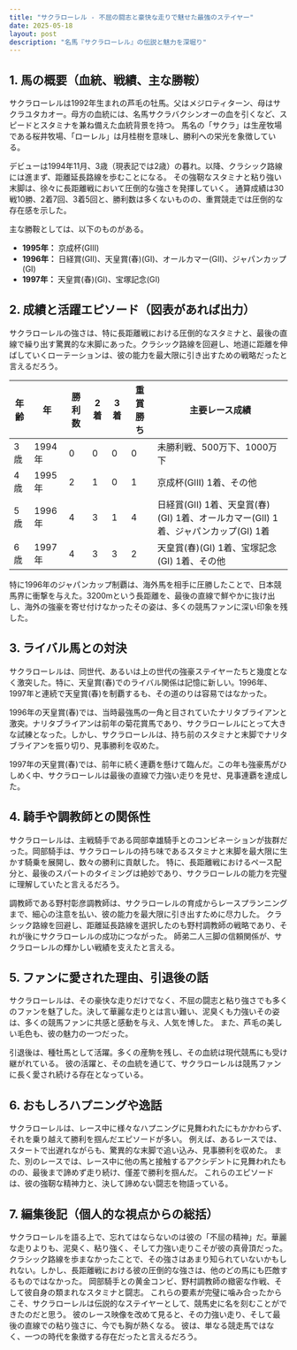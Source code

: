 ```yaml
---
title: "サクラローレル - 不屈の闘志と豪快な走りで魅せた最強のステイヤー"
date: 2025-05-18
layout: post
description: "名馬『サクラローレル』の伝説と魅力を深堀り"
---
```


## 1. 馬の概要（血統、戦績、主な勝鞍）

サクラローレルは1992年生まれの芦毛の牡馬。父はメジロティターン、母はサクラユタカオー。母方の血統には、名馬サクラバクシンオーの血を引くなど、スピードとスタミナを兼ね備えた血統背景を持つ。  馬名の「サクラ」は生産牧場である桜井牧場、「ローレル」は月桂樹を意味し、勝利への栄光を象徴している。

デビューは1994年11月、3歳（現表記では2歳）の暮れ。以降、クラシック路線には進まず、距離延長路線を歩むことになる。  その強靭なスタミナと粘り強い末脚は、徐々に長距離戦において圧倒的な強さを発揮していく。  通算成績は30戦10勝、2着7回、3着5回と、勝利数は多くないものの、重賞競走では圧倒的な存在感を示した。

主な勝鞍としては、以下のものがある。

* **1995年：** 京成杯(GIII)
* **1996年：** 日経賞(GII)、天皇賞(春)(GI)、オールカマー(GII)、ジャパンカップ(GI)
* **1997年：** 天皇賞(春)(GI)、宝塚記念(GI)


## 2. 成績と活躍エピソード（図表があれば出力）

サクラローレルの強さは、特に長距離戦における圧倒的なスタミナと、最後の直線で繰り出す驚異的な末脚にあった。クラシック路線を回避し、地道に距離を伸ばしていくローテーションは、彼の能力を最大限に引き出すための戦略だったと言えるだろう。

| 年齢 | 年     | 勝利数 | 2着 | 3着 | 重賞勝ち | 主要レース成績                                      |
|------|--------|---------|-----|-----|----------|------------------------------------------------------|
| 3歳   | 1994年 | 0       | 0   | 0   | 0        | 未勝利戦、500万下、1000万下                             |
| 4歳   | 1995年 | 2       | 1   | 0   | 1        | 京成杯(GIII) 1着、その他                               |
| 5歳   | 1996年 | 4       | 3   | 1   | 4        | 日経賞(GII) 1着、天皇賞(春)(GI) 1着、オールカマー(GII) 1着、ジャパンカップ(GI) 1着 |
| 6歳   | 1997年 | 4       | 3   | 3   | 2        | 天皇賞(春)(GI) 1着、宝塚記念(GI) 1着、その他            |


特に1996年のジャパンカップ制覇は、海外馬を相手に圧勝したことで、日本競馬界に衝撃を与えた。3200mという長距離を、最後の直線で鮮やかに抜け出し、海外の強豪を寄せ付けなかったその姿は、多くの競馬ファンに深い印象を残した。


## 3. ライバル馬との対決

サクラローレルは、同世代、あるいは上の世代の強豪ステイヤーたちと幾度となく激突した。特に、天皇賞(春)でのライバル関係は記憶に新しい。1996年、1997年と連続で天皇賞(春)を制覇するも、その道のりは容易ではなかった。

1996年の天皇賞(春)では、当時最強馬の一角と目されていたナリタブライアンと激突。ナリタブライアンは前年の菊花賞馬であり、サクラローレルにとって大きな試練となった。しかし、サクラローレルは、持ち前のスタミナと末脚でナリタブライアンを振り切り、見事勝利を収めた。

1997年の天皇賞(春)では、前年に続く連覇を懸けて臨んだ。この年も強豪馬がひしめく中、サクラローレルは最後の直線で力強い走りを見せ、見事連覇を達成した。


## 4. 騎手や調教師との関係性

サクラローレルは、主戦騎手である岡部幸雄騎手とのコンビネーションが抜群だった。岡部騎手は、サクラローレルの持ち味であるスタミナと末脚を最大限に生かす騎乗を展開し、数々の勝利に貢献した。  特に、長距離戦におけるペース配分と、最後のスパートのタイミングは絶妙であり、サクラローレルの能力を完璧に理解していたと言えるだろう。

調教師である野村彰彦調教師は、サクラローレルの育成からレースプランニングまで、細心の注意を払い、彼の能力を最大限に引き出すために尽力した。  クラシック路線を回避し、距離延長路線を選択したのも野村調教師の戦略であり、それが後にサクラローレルの成功につながった。  師弟二人三脚の信頼関係が、サクラローレルの輝かしい戦績を支えたと言える。


## 5. ファンに愛された理由、引退後の話

サクラローレルは、その豪快な走りだけでなく、不屈の闘志と粘り強さでも多くのファンを魅了した。決して華麗な走りとは言い難い、泥臭くも力強いその姿は、多くの競馬ファンに共感と感動を与え、人気を博した。  また、芦毛の美しい毛色も、彼の魅力の一つだった。

引退後は、種牡馬として活躍。多くの産駒を残し、その血統は現代競馬にも受け継がれている。  彼の活躍と、その血統を通じて、サクラローレルは競馬ファンに長く愛され続ける存在となっている。


## 6. おもしろハプニングや逸話

サクラローレルは、レース中に様々なハプニングに見舞われたにもかかわらず、それを乗り越えて勝利を掴んだエピソードが多い。  例えば、あるレースでは、スタートで出遅れながらも、驚異的な末脚で追い込み、見事勝利を収めた。  また、別のレースでは、レース中に他の馬と接触するアクシデントに見舞われたものの、最後まで諦めず走り続け、僅差で勝利を掴んだ。  これらのエピソードは、彼の強靭な精神力と、決して諦めない闘志を物語っている。


## 7. 編集後記（個人的な視点からの総括）

サクラローレルを語る上で、忘れてはならないのは彼の「不屈の精神」だ。華麗な走りよりも、泥臭く、粘り強く、そして力強い走りこそが彼の真骨頂だった。  クラシック路線を歩まなかったことで、その強さはあまり知られていないかもしれない。しかし、長距離戦における彼の圧倒的な強さは、他のどの馬にも匹敵するものではなかった。  岡部騎手との黄金コンビ、野村調教師の緻密な作戦、そして彼自身の類まれなスタミナと闘志。  これらの要素が完璧に噛み合ったからこそ、サクラローレルは伝説的なステイヤーとして、競馬史に名を刻むことができたのだと思う。  彼のレース映像を改めて見ると、その力強い走り、そして最後の直線での粘り強さに、今でも胸が熱くなる。  彼は、単なる競走馬ではなく、一つの時代を象徴する存在だったと言えるだろう。
